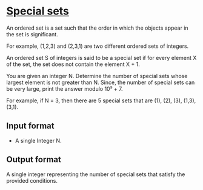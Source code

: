 # [Special sets][link]

An ordered set is a set such that the order in which the objects appear in the set is significant.

For example, (1,2,3) and (2,3,1) are two different ordered sets of integers.

An ordered set S of integers is said to be a special set if for every element X of the set, the set does not contain the element X + 1.

You are given an integer N. Determine the number of special sets whose largest element is not greater than N. Since, the number of special sets can be very large, print the answer modulo 10⁹ + 7.

For example, if N = 3, then there are 5 special sets that are (1), (2), (3), (1,3), (3,1).

## Input format

- A single Integer N.

## Output format

A single integer representing the number of special sets that satisfy the provided conditions.

[link]: https://www.hackerearth.com/practice/algorithms/dynamic-programming/2-dimensional/practice-problems/algorithm/goodset-d526c2cb/
